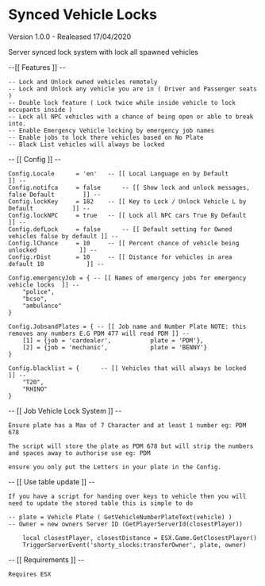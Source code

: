 # Synced Vehicle Locks

Version 1.0.0 - Realeased 17/04/2020

Server synced lock system with lock all spawned vehicles

--[[ Features ]] --

	-- Lock and Unlock owned vehicles remotely
	-- Lock and Unlock any vehicle you are in ( Driver and Passenger seats )
	-- Double lock feature ( Lock twice while inside vehicle to lock occupants inside )
	-- Lock all NPC vehicles with a chance of being open or able to break into.
	-- Enable Emergency Vehicle locking by emergency job names
	-- Enable jobs to lock there vehicles based on No Plate
	-- Black List vehicles will always be locked


-- [[ Config ]] --

	Config.Locale 	   = 'en' 	-- [[ Local Language en by Default 			  ]] --
	Config.notifca     = false    	-- [[ Show lock and unlock messages, false Default        ]] --
	Config.lockKey 	   = 182 	-- [[ Key to Lock / Unlock Vehicle L by Default           ]] --
	Config.lockNPC     = true 	-- [[ Lock all NPC cars True By Default 		  ]] --
	Config.defLock     = false    	-- [[ Default setting for Owned vehicles false by default ]] --
	Config.lChance	   = 10 	-- [[ Percent chance of vehicle being unlocked 	          ]] --
	Config.rDist 	   = 10	  	-- [[ Distance for vehicles in area default 10 	     	  ]] --

	Config.emergencyJob = {	-- [[ Names of emergency jobs for emergency vehicle locks  ]] --
		"police",
		"bcso",
		"ambulance"
	}

	Config.JobsandPlates = { -- [[ Job name and Number Plate NOTE: this removes any numbers E.G PDM 477 will read PDM ]] --
		[1] = {job = 'cardealer',           plate = 'PDM'},
		[2] = {job = 'mechanic',            plate = 'BENNY'}
	}

	Config.blacklist = {	  -- [[ Vehicles that will always be locked 		  ]] --
		"T20",
		"RHINO"
	}
    
-- [[ Job Vehicle Lock System ]] --
	
	Ensure plate has a Max of 7 Character and at least 1 number eg: PDM 678

	The script will store the plate as PDM 678 but will strip the numbers and spaces away to authorise use eg: PDM

	ensure you only put the Letters in your plate in the Config.    

-- [[ Use table update ]] -- 

	If you have a script for handing over keys to vehicle then you will need to update the stored table this is simple to do

	-- plate = Vehicle Plate ( GetVehicleNumberPlateText(vehicle) )
	-- Owner = new owners Server ID (GetPlayerServerId(closestPlayer))
		
		local closestPlayer, closestDistance = ESX.Game.GetClosestPlayer()
		TriggerServerEvent('shorty_slocks:transferOwner', plate, owner)

-- [[ Requirements ]] --

	Requires ESX
